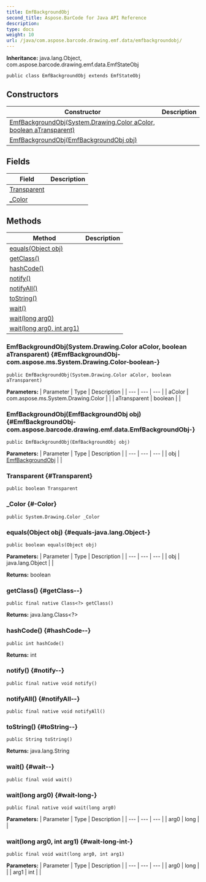 ```yaml
---
title: EmfBackgroundObj
second_title: Aspose.BarCode for Java API Reference
description: 
type: docs
weight: 10
url: /java/com.aspose.barcode.drawing.emf.data/emfbackgroundobj/
---
```

**Inheritance:**
java.lang.Object, com.aspose.barcode.drawing.emf.data.EmfStateObj
```
public class EmfBackgroundObj extends EmfStateObj
```
## Constructors

| Constructor | Description |
| --- | --- |
| [EmfBackgroundObj(System.Drawing.Color aColor, boolean aTransparent)](#EmfBackgroundObj-com.aspose.ms.System.Drawing.Color-boolean-) |  |
| [EmfBackgroundObj(EmfBackgroundObj obj)](#EmfBackgroundObj-com.aspose.barcode.drawing.emf.data.EmfBackgroundObj-) |  |
## Fields

| Field | Description |
| --- | --- |
| [Transparent](#Transparent) |  |
| [_Color](#-Color) |  |
## Methods

| Method | Description |
| --- | --- |
| [equals(Object obj)](#equals-java.lang.Object-) |  |
| [getClass()](#getClass--) |  |
| [hashCode()](#hashCode--) |  |
| [notify()](#notify--) |  |
| [notifyAll()](#notifyAll--) |  |
| [toString()](#toString--) |  |
| [wait()](#wait--) |  |
| [wait(long arg0)](#wait-long-) |  |
| [wait(long arg0, int arg1)](#wait-long-int-) |  |
### EmfBackgroundObj(System.Drawing.Color aColor, boolean aTransparent) {#EmfBackgroundObj-com.aspose.ms.System.Drawing.Color-boolean-}
```
public EmfBackgroundObj(System.Drawing.Color aColor, boolean aTransparent)
```


**Parameters:**
| Parameter | Type | Description |
| --- | --- | --- |
| aColor | com.aspose.ms.System.Drawing.Color |  |
| aTransparent | boolean |  |

### EmfBackgroundObj(EmfBackgroundObj obj) {#EmfBackgroundObj-com.aspose.barcode.drawing.emf.data.EmfBackgroundObj-}
```
public EmfBackgroundObj(EmfBackgroundObj obj)
```


**Parameters:**
| Parameter | Type | Description |
| --- | --- | --- |
| obj | [EmfBackgroundObj](../../com.aspose.barcode.drawing.emf.data/emfbackgroundobj) |  |

### Transparent {#Transparent}
```
public boolean Transparent
```


### _Color {#-Color}
```
public System.Drawing.Color _Color
```


### equals(Object obj) {#equals-java.lang.Object-}
```
public boolean equals(Object obj)
```




**Parameters:**
| Parameter | Type | Description |
| --- | --- | --- |
| obj | java.lang.Object |  |

**Returns:**
boolean
### getClass() {#getClass--}
```
public final native Class<?> getClass()
```




**Returns:**
java.lang.Class<?>
### hashCode() {#hashCode--}
```
public int hashCode()
```




**Returns:**
int
### notify() {#notify--}
```
public final native void notify()
```




### notifyAll() {#notifyAll--}
```
public final native void notifyAll()
```




### toString() {#toString--}
```
public String toString()
```




**Returns:**
java.lang.String
### wait() {#wait--}
```
public final void wait()
```




### wait(long arg0) {#wait-long-}
```
public final native void wait(long arg0)
```




**Parameters:**
| Parameter | Type | Description |
| --- | --- | --- |
| arg0 | long |  |

### wait(long arg0, int arg1) {#wait-long-int-}
```
public final void wait(long arg0, int arg1)
```




**Parameters:**
| Parameter | Type | Description |
| --- | --- | --- |
| arg0 | long |  |
| arg1 | int |  |

